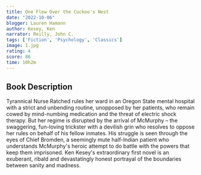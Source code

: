 ```yaml
---
title: One Flew Over the Cuckoo's Nest
date: "2022-10-06"
blogger: Lauren Hamann
author: Kesey, Ken
narrator: Reilly, John C.
tags: ['Fiction', 'Psychology', 'Classics']
image: 1.jpg
rating: 4
score: 86
time: 10h2m
---
```



## Book Description

Tyrannical Nurse Ratched rules her ward in an Oregon State mental hospital with a strict and unbending routine, unopposed by her patients, who remain cowed by mind-numbing medication and the threat of electric shock therapy. But her regime is disrupted by the arrival of McMurphy – the swaggering, fun-loving trickster with a devilish grin who resolves to oppose her rules on behalf of his fellow inmates. His struggle is seen through the eyes of Chief Bromden, a seemingly mute half-Indian patient who understands McMurphy's heroic attempt to do battle with the powers that keep them imprisoned. Ken Kesey's extraordinary first novel is an exuberant, ribald and devastatingly honest portrayal of the boundaries between sanity and madness.